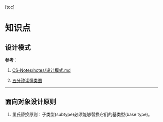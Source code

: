 [toc]

# 知识点

## 设计模式

**参考**：

1. [CS-Notes/notes/设计模式.md](https://github.com/CyC2018/CS-Notes/blob/master/notes/%E8%AE%BE%E8%AE%A1%E6%A8%A1%E5%BC%8F.md)

2. [五分钟读懂类图](https://www.jianshu.com/p/1178ec9f2007)

---

## 面向对象设计原则

1. 里氏替换原则：子类型(subtype)必须能够替换它们的基类型(base type)。
